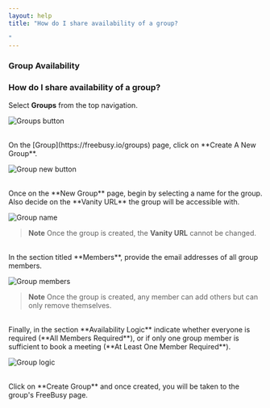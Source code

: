 ```yaml
---
layout: help
title: "How do I share availability of a group?

"
---
```



### **Group Availability**

### How do I share availability of a group?

Select **Groups** from the top navigation.

![Groups button](http://i.imgur.com/vlHHqHe.png)

<br>
On the [Group](https://freebusy.io/groups) page, click on **Create A New Group**.

![Group new button](http://i.imgur.com/hoygPFB.png)

<br>
Once on the **New Group** page, begin by selecting a name for the group.
Also decide on the **Vanity URL** the group will be accessible with.

![Group name](http://i.imgur.com/F4KXrmB.png)

> **Note**
> Once the group is created, the **Vanity URL** cannot be changed.

<br>
In the section titled **Members**, provide the email addresses of all group members.

![Group members](http://i.imgur.com/z20jgxC.png)

> **Note**
> Once the group is created, any member can add others but can only remove themselves.

<br>
Finally, in the section **Availability Logic** indicate whether everyone is required (**All Members Required**), or if only one group member is sufficient to book a meeting (**At Least One Member Required**).

![Group logic](http://i.imgur.com/76h4Czr.png)

<br>
Click on **Create Group** and once created, you will be taken to the group's FreeBusy page.